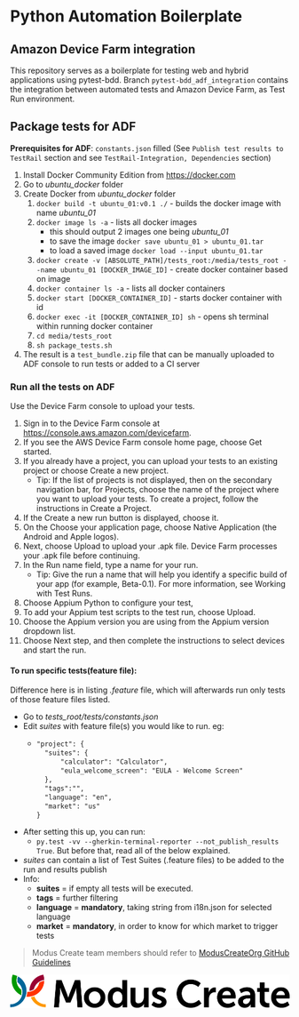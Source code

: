 # Python Automation Boilerplate

## Amazon Device Farm integration
This repository serves as a boilerplate for testing web and hybrid applications using pytest-bdd.
Branch `pytest-bdd_adf_integration` contains the integration between automated tests and Amazon Device Farm, as Test Run environment.

## Package tests for ADF
**Prerequisites for ADF**: `constants.json` filled (See `Publish test results to TestRail` section and see `TestRail-Integration, Dependencies` section)
1. Install Docker Community Edition from https://docker.com
2. Go to _ubuntu_docker_ folder
3. Create Docker from _ubuntu_docker_ folder
    1. `docker build -t ubuntu_01:v0.1 ./` - builds the docker image with name _ubuntu_01_
    2. `docker image ls -a` - lists all docker images
        - this should output 2 images one being _ubuntu_01_
        - to save the image `docker save ubuntu_01 > ubuntu_01.tar`
        - to load a saved image `docker load --input ubuntu_01.tar`
    3. `docker create -v [ABSOLUTE_PATH]/tests_root:/media/tests_root --name ubuntu_01 [DOCKER_IMAGE_ID]` - create docker container based on image
    4. `docker container ls -a` - lists all docker containers
    4. `docker start [DOCKER_CONTAINER_ID]` - starts docker container with id
    5. `docker exec -it [DOCKER_CONTAINER_ID] sh` - opens sh terminal within running docker container
    6. `cd media/tests_root`
    7. `sh package_tests.sh`
4. The result is a `test_bundle.zip` file that can be manually uploaded to ADF console to run tests or added to a CI server

### Run all the tests on ADF
Use the Device Farm console to upload your tests.
1. Sign in to the Device Farm console at https://console.aws.amazon.com/devicefarm.
2. If you see the AWS Device Farm console home page, choose Get started.
3. If you already have a project, you can upload your tests to an existing project or choose Create a new project.
    - Tip: If the list of projects is not displayed, then on the secondary navigation bar, for Projects, choose the name of the project where you want to upload your tests. To create a project, follow the instructions in Create a Project.
4. If the Create a new run button is displayed, choose it.
5. On the Choose your application page, choose Native Application (the Android and Apple logos).
6. Next, choose Upload to upload your .apk file. Device Farm processes your .apk file before continuing.
7. In the Run name field, type a name for your run.
    - Tip: Give the run a name that will help you identify a specific build of your app (for example, Beta-0.1). For more information, see Working with Test Runs.
8. Choose Appium Python to configure your test,
9. To add your Appium test scripts to the test run, choose Upload.
10. Choose the Appium version you are using from the Appium version dropdown list.
11. Choose Next step, and then complete the instructions to select devices and start the run.
    
#### To run specific tests(feature file):
Difference here is in listing *.feature* file, which will afterwards run only tests of those feature files listed.
- Go to *tests_root/tests/constants.json*
- Edit *suites* with feature file(s) you would like to run. eg:
  - ```
    "project": {
      "suites": {
          "calculator": "Calculator",
          "eula_welcome_screen": "EULA - Welcome Screen"
      },
      "tags":"",
      "language": "en",
      "market": "us"
    }
 - After setting this up, you can run: 
    - `py.test -vv --gherkin-terminal-reporter --not_publish_results True`. But before that, read all of the below explained.    
 - *suites* can contain a list of Test Suites (.feature files) to be added to the run and results publish
- Info:
    - **suites** = if empty all tests will be executed. 
    - **tags** = further filtering
    - **language** = **mandatory**, taking string from i18n.json for selected language  
    - **market** = **mandatory**, in order to know for which market to trigger tests

> Modus Create team members should refer to [ModusCreateOrg GitHub Guidelines](https://docs.google.com/document/d/1eBFta4gP3-eZ4Gcpx0ww9SHAH6GrOoPSLmTFZ7R8foo/edit#heading=h.sjyqpqnsjmjl)

[![Modus Create](./images/modus.logo.svg)](https://moduscreate.com)
